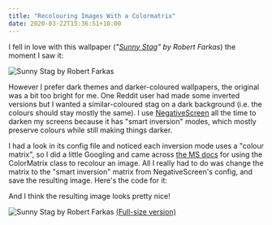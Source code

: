 ```yaml
---
title: "Recolouring Images With a Colormatrix"
date: 2020-03-22T15:36:51+10:00
---
```


I fell in love with this wallpaper (_"[Sunny Stag](https://www.reddit.com/r/wallpapers/comments/8z0za6/sunny_stag_by_robert_farkas_6211x2662/)" by Robert Farkas_) the moment I saw it:

![Sunny Stag by Robert Farkas](https://preview.redd.it/xrh00l5uf3a11.png?width=960&crop=smart&auto=webp&s=cd91f9aaa7f1c0a0c3b4c8b4f3f2a6294a9490b0)

However I prefer dark themes and darker-coloured wallpapers, the original was a bit too bright for me. One Reddit user had made some inverted versions but I wanted a similar-coloured stag on a dark background (i.e. the colours should stay mostly the same). I use [NegativeScreen](https://zerowidthjoiner.net/negativescreen) all the time to darken my screens because it has "smart inversion" modes, which mostly preserve colours while still making things darker.

I had a look in its config file and noticed each inversion mode uses a "colour matrix", so I did a little Googling and came across [the MS docs](https://docs.microsoft.com/en-us/dotnet/api/system.drawing.imaging.imageattributes?view=netframework-4.8#examples) for using the ColorMatrix class to recolour an image. All I really had to do was change the matrix to the "smart inversion" matrix from NegativeScreen's config, and save the resulting image. Here's the code for it:

<script src="https://gist.github.com/mwanchap/aa590e8ed8d3988b9ec4d3aabe8d5bf8.js"></script>

And I think the resulting image looks pretty nice!

![Sunny Stag by Robert Farkas](https://i.imgur.com/qVD5akE.jpg)
[(Full-size version)](https://i.imgur.com/dseh2op.jpg)
